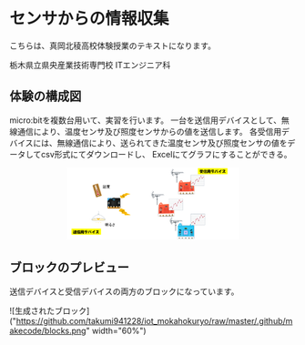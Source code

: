 # センサからの情報収集

こちらは、真岡北稜高校体験授業のテキストになります。

栃木県立県央産業技術専門校 ITエンジニア科
    
## 体験の構成図

micro:bitを複数台用いて、実習を行います。
一台を送信用デバイスとして、無線通信により、温度センサ及び照度センサからの値を送信します。
各受信用デバイスには、無線通信により、送られてきた温度センサ及び照度センサの値をデータしてcsv形式にてダウンロードし、
Excelにてグラフにすることができる。

<center>
    <img src="./images/image10.png" width="60%">
</center>

## ブロックのプレビュー

送信デバイスと受信デバイスの両方のブロックになっています。

![生成されたブロック]("https://github.com/takumi941228/iot_mokahokuryo/raw/master/.github/makecode/blocks.png" width="60%")
